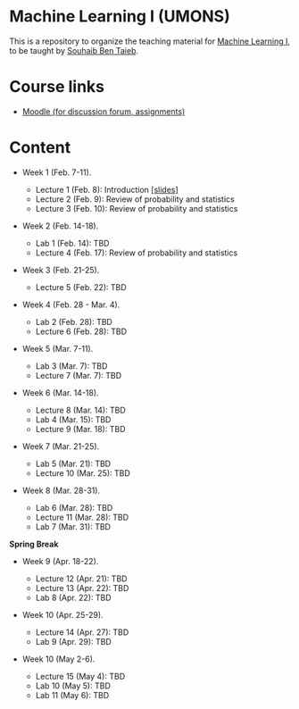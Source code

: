 # Machine Learning I (UMONS)

This is a repository to organize the teaching material for [Machine Learning I](https://applications.umons.ac.be/web/en/pde/2021-2022/aa/S-INFO-256.htm), to be taught by [Souhaib Ben Taieb](http://www.souhaib-bentaieb.com).

# Course links

- [Moodle (for discussion forum, assignments)](https://moodle.umons.ac.be/course/view.php?id=2785)


# Content

- Week 1 (Feb. 7-11). 
  - Lecture 1 (Feb. 8): Introduction [[slides]](./slides/1-ml-introduction.pdf)
  - Lecture 2 (Feb. 9): Review of probability and statistics
  - Lecture 3 (Feb. 10): Review of probability and statistics

- Week 2 (Feb. 14-18). 
  - Lab 1 (Feb. 14): TBD
  - Lecture 4 (Feb. 17): Review of probability and statistics
  
- Week 3 (Feb. 21-25). 
   - Lecture 5 (Feb. 22): TBD

- Week 4 (Feb. 28 - Mar. 4). 
  - Lab 2 (Feb. 28): TBD
  - Lecture 6 (Feb. 28): TBD

- Week 5 (Mar. 7-11). 
  - Lab 3 (Mar. 7): TBD
  - Lecture 7 (Mar. 7): TBD

- Week 6 (Mar. 14-18). 
  - Lecture 8 (Mar. 14): TBD
  - Lab 4 (Mar. 15): TBD
  - Lecture 9 (Mar. 18): TBD

- Week 7 (Mar. 21-25). 
  - Lab 5 (Mar. 21): TBD
  - Lecture 10 (Mar. 25): TBD

- Week 8 (Mar. 28-31). 
  - Lab 6 (Mar. 28): TBD
  - Lecture 11 (Mar. 28): TBD
  - Lab 7 (Mar. 31): TBD


**Spring Break**


- Week 9 (Apr. 18-22). 
  - Lecture 12 (Apr. 21): TBD
  - Lecture 13 (Apr. 22): TBD
  - Lab 8 (Apr. 22): TBD
 
- Week 10 (Apr. 25-29). 
  - Lecture 14 (Apr. 27): TBD
  - Lab 9 (Apr. 29): TBD

- Week 10 (May 2-6). 
  - Lecture 15 (May 4): TBD
  - Lab 10 (May 5): TBD
  - Lab 11 (May 6): TBD



